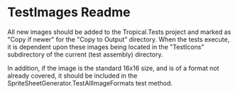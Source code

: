 # TestImages Readme

All new images should be added to the Tropical.Tests project and marked as "Copy if newer" for the "Copy to Output" directory.  When the tests execute, it is dependent upon these images being located in the "TestIcons" subdirectory of the current (test assembly) directory.

In addition, if the image is the standard 16x16 size, and is of a format not already covered, it should be included in the SpriteSheetGenerator.TestAllImageFormats test method.